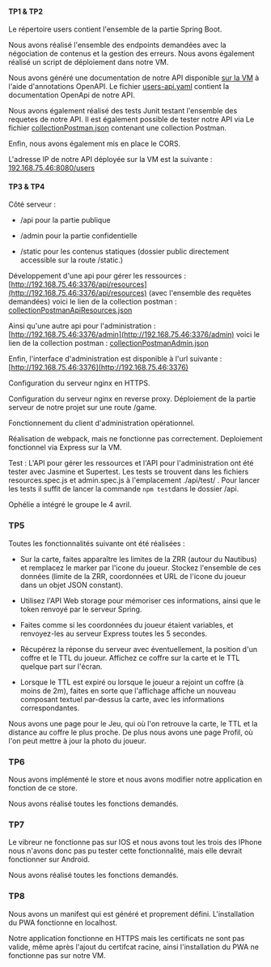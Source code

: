 #### TP1 & TP2

Le répertoire users contient l'ensemble de la partie Spring Boot.

Nous avons réalisé l'ensemble des endpoints demandées avec la négociation de contenus et la gestion des erreurs. Nous avons également réalisé un script de déploiement dans notre VM.

Nous avons généré une documentation de notre API disponible [sur la VM](http://192.168.75.46:8080/users/swagger-ui/index.html#/) à l'aide d'annotations OpenAPI. Le fichier [users-api.yaml](users-api.yaml) contient la documentation OpenApi de notre API.

Nous avons également réalisé des tests Junit testant l'ensemble des requetes de notre API. Il est également possible de tester notre API via Le fichier [collectionPostman.json](collectionPostman.json) contenant une collection Postman.

Enfin, nous avons également mis en place le CORS.

L'adresse IP de notre API déployée sur la VM est la suivante : [192.168.75.46:8080/users](http://192.168.75.46:8080/users)

#### TP3 & TP4

Côté serveur :  
- /api pour la partie publique

- /admin pour la partie confidentielle

- /static pour les contenus statiques (dossier public directement accessible sur la route /static.)

Développement d'une api pour gérer les ressources : [http://192.168.75.46:3376/api/resources](http://192.168.75.46:3376/api/resources) (avec l'ensemble des requêtes demandées)
voici le lien de la collection postman : [collectionPostmanApiResources.json](collectionPostmanApiResources.json)

Ainsi qu'une autre api pour l'administration : [http://192.168.75.46:3376/admin](http://192.168.75.46:3376/admin)
voici le lien de la collection postman : [collectionPostmanAdmin.json](collectionPostmanAdmin.json)

Enfin, l'interface d'administration est disponible à l'url suivante : [http://192.168.75.46:3376](http://192.168.75.46:3376)

Configuration du serveur nginx en HTTPS.

Configuration du serveur nginx en reverse proxy. Déploiement de la partie serveur de notre projet sur une route /game.

Fonctionnement du client d'administration opérationnel.

Réalisation de webpack, mais ne fonctionne pas correctement. Deploiement fonctionnel via Express sur la VM.

Test : L'API pour gérer les ressources et l'API pour l'administration ont été tester avec Jasmine et Supertest.
Les tests se trouvent dans les fichiers resources.spec.js et admin.spec.js à l'emplacement ./api/test/ .
Pour lancer les tests il suffit de lancer la commande ```npm test```dans le dossier /api.

Ophélie a intégré le groupe le 4 avril. 

### TP5 
Toutes les fonctionnalités suivante ont été réalisées : 

- Sur la carte, faites apparaître les limites de la ZRR (autour du Nautibus) et remplacez le marker par l'icone du joueur. Stockez l'ensemble de ces données (limite de la ZRR, coordonnées et URL de l'icone du joueur dans un objet JSON constant).

- Utilisez l'API Web storage pour mémoriser ces informations, ainsi que le token renvoyé par le serveur Spring.

- Faites comme si les coordonnées du joueur étaient variables, et renvoyez-les au serveur Express toutes les 5 secondes.

- Récupérez la réponse du serveur avec éventuellement, la position d'un coffre et le TTL du joueur. Affichez ce coffre sur la carte et le TTL quelque part sur l'écran.

- Lorsque le TTL est expiré ou lorsque le joueur a rejoint un coffre (à moins de 2m), faites en sorte que l'affichage affiche un nouveau composant textuel par-dessus la carte, avec les informations correspondantes.

Nous avons une page pour le Jeu, qui où l'on retrouve la carte, le TTL et la distance au coffre le plus proche.
De plus nous avons une page Profil, où l'on peut mettre à jour la photo du joueur.

### TP6 
Nous avons implémenté le store et nous avons modifier notre application en fonction de ce store.

Nous avons réalisé toutes les fonctions demandés.

### TP7 
Le vibreur ne fonctionne pas sur IOS et nous avons tout les trois des IPhone nous n'avons donc pas pu tester cette fonctionnalité, mais elle devrait fonctionner sur Android.

Nous avons réalisé toutes les fonctions demandés.

### TP8 
Nous avons un manifest qui est généré et proprement défini. 
L'installation du PWA fonctionne en localhost. 

Notre application fonctionne en HTTPS mais les certificats ne sont pas valide, même après l'ajout du certifcat racine, ainsi l'installation du PWA ne fonctionne pas sur notre VM.




